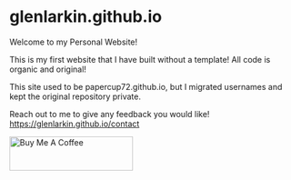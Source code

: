 # glenlarkin.github.io
Welcome to my Personal Website!

This is my first website that I have built without a template! All code is organic and original!

This site used to be papercup72.github.io, but I migrated usernames and kept the original repository private.

Reach out to me to give any feedback you would like! https://glenlarkin.github.io/contact

<a href="https://www.buymeacoffee.com/glenlarkin" target="_blank"><img src="https://cdn.buymeacoffee.com/buttons/v2/default-red.png" alt="Buy Me A Coffee" style="height: 60px !important;width: 217px !important;" ></a>